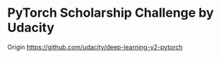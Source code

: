 # PyTorch Scholarship Challenge by Udacity

Origin https://github.com/udacity/deep-learning-v2-pytorch
